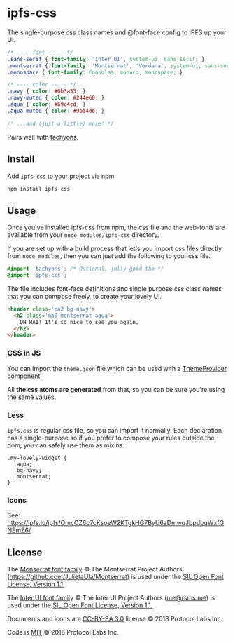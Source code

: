 # ipfs-css

The single-purpose css class names and @font-face config to IPFS up your UI.

```css
/* ---- font ----- */
.sans-serif { font-family: 'Inter UI', system-ui, sans-serif; }
.montserrat { font-family: 'Montserrat', 'Verdana', system-ui, sans-serif; }
.monospace { font-family: Consolas, monaco, monospace; }

/* ---- color ----- */
.navy { color: #0b3a53; }
.navy-muted { color: #244e66; }
.aqua { color: #69c4cd; }
.aqua-muted { color: #9ad4db; }

/* ...and (just a little) more! */
```

Pairs well with [tachyons].

## Install

Add `ipfs-css` to your project via npm

```sh
npm install ipfs-css
```

## Usage

Once you've installed ipfs-css from npm, the css file and the web-fonts are available from your `node_modules/ipfs-css` directory.

If you are set up with a build process that let's you import css files directly from `node_modules`, then you can just add the following to your css file.

```css
@import 'tachyons'; /* Optional, jolly good tho */
@import 'ipfs-css';
```

The file includes font-face definitions and single purpose css class names that you can compose freely, to create your lovely UI.

```html
<header class='pa2 bg-navy'>
  <h2 class='ma0 montserrat aqua'>
    OH HAI! It's so nice to see you again.
  </h2>
</header>
```

### CSS in JS

You can import the `theme.json` file which can be used with a [ThemeProvider] component.

All **the css atoms are generated** from that, so you can be sure you're using the same values.

### Less

`ipfs.css` is regular css file, so you can import it normally. Each declaration has a single-purpose so if you prefer to compose your rules outside the dom, you can safely use them as mixins:

```less
.my-lovely-widget {
  .aqua;
  .bg-navy;
  .montserrat;
}
```

### Icons

See: https://ipfs.io/ipfs/QmcCZ6c7cKsoeW2KTgkHG7ByU6aDmwqJbpdbqWxfGNEmZ6/

## License

The [Monserrat font family](https://github.com/JulietaUla/Montserrat) © The Montserrat Project Authors (https://github.com/JulietaUla/Montserrat) is used under the [SIL Open Font License, Version 1.1.](https://github.com/JulietaUla/Montserrat/blob/21047be7ebcae5e71328358fcf20566cb85383ec/OFL.txt)

The [Inter UI font family](https://github.com/rsms/inter/blob/master/LICENSE.txt) © The Inter UI Project Authors (me@rsms.me) is used under the [SIL Open Font License, Version 1.1.](https://github.com/rsms/inter/blob/fa8a99377e8d51d6c0721a4b4c96d91911399dcf/LICENSE.txt)

Documents and icons are [CC-BY-SA 3.0] license © 2018 Protocol Labs Inc.

Code is [MIT](./LICENSE) © 2018 Protocol Labs Inc.

[ipfs.io]: https://ipfs.io
[tachyons]: http://tachyons.io
[CC-BY-SA 3.0]: https://ipfs.io/ipfs/QmVreNvKsQmQZ83T86cWSjPu2vR3yZHGPm5jnxFuunEB9u
[ThemeProvider]: https://glamorous.rocks/advanced/#theming
